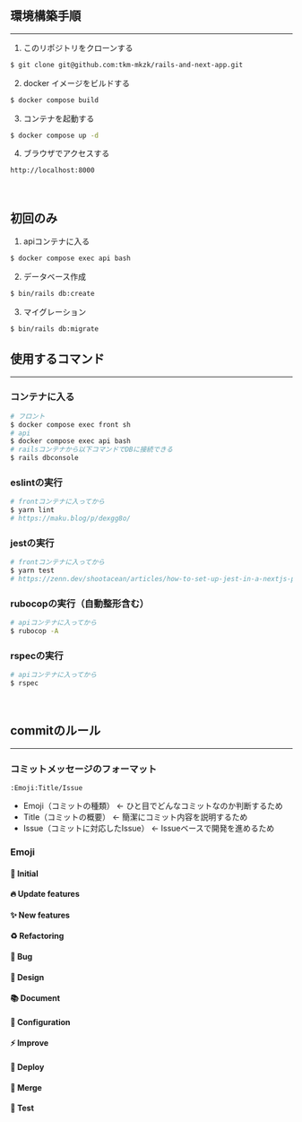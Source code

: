 ## 環境構築手順
---
1. このリポジトリをクローンする

```bash
$ git clone git@github.com:tkm-mkzk/rails-and-next-app.git
```


2. docker イメージをビルドする

```bash
$ docker compose build
```

3. コンテナを起動する

```bash
$ docker compose up -d
```

4. ブラウザでアクセスする

```bash
http://localhost:8000
```
<br>

## 初回のみ

1. apiコンテナに入る

```bash
$ docker compose exec api bash
```

2. データベース作成

```bash
$ bin/rails db:create
```

3. マイグレーション

```bash
$ bin/rails db:migrate
```

## 使用するコマンド
---
### コンテナに入る

```bash
# フロント
$ docker compose exec front sh
# api
$ docker compose exec api bash
# railsコンテナから以下コマンドでDBに接続できる
$ rails dbconsole
```

### eslintの実行

```bash
# frontコンテナに入ってから
$ yarn lint
# https://maku.blog/p/dexgg8o/
```
### jestの実行
```bash
# frontコンテナに入ってから
$ yarn test
# https://zenn.dev/shootacean/articles/how-to-set-up-jest-in-a-nextjs-project
```
### rubocopの実行（自動整形含む）
```bash
# apiコンテナに入ってから
$ rubocop -A
```
### rspecの実行
```bash
# apiコンテナに入ってから
$ rspec
```

<br>

## commitのルール
---
### コミットメッセージのフォーマット
```
:Emoji:Title/Issue
```
- Emoji（コミットの種類） <- ひと目でどんなコミットなのか判断するため
- Title（コミットの概要） <- 簡潔にコミット内容を説明するため
- Issue（コミットに対応したIssue） <- Issueベースで開発を進めるため


### Emoji

#### :seedling: Initial
#### :fire: Update features
#### :sparkles: New features
#### :recycle: Refactoring
#### :bug: Bug
#### :art: Design
#### :books: Document
#### :wrench: Configuration
#### :zap: Improve
#### :rocket: Deploy
#### :dna: Merge
#### :test_tube: Test
